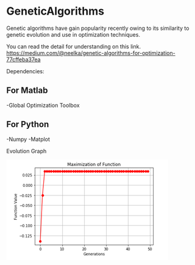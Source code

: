 # GeneticAlgorithms
Genetic algorithms have gain popularity recently owing to its similarity to genetic evolution and use in optimization techniques.

You can read the detail for understanding on this link.
https://medium.com/@neelka/genetic-algorithms-for-optimization-77cffeba37ea


Dependencies:
## For Matlab
-Global Optimization Toolbox

## For Python
-Numpy
-Matplot

Evolution Graph

![Screenshot](Capture.PNG)

